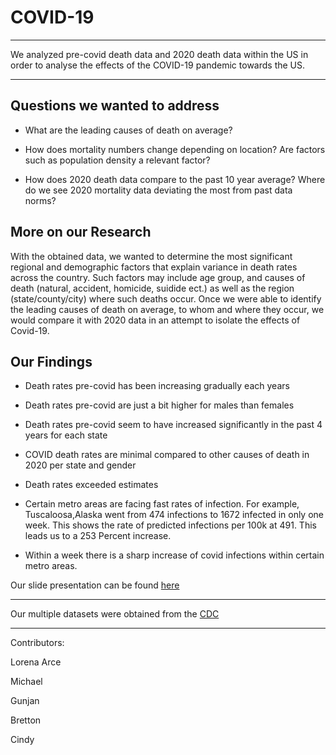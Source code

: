 # COVID-19

- - -

We analyzed pre-covid death data and 2020 death data within the US in order to analyse the effects of the COVID-19 pandemic towards the US.

- - -  

## Questions we wanted to address

* What are the leading causes of death on average?

* How does mortality numbers change depending on location? Are factors such as population density a relevant factor?

* How does 2020 death data compare to the past 10 year average? Where do we see 2020 mortality data deviating the most from past data norms?

## More on our Research

With the obtained data, we wanted to determine the most significant regional and demographic factors that explain variance in death rates across the country. Such factors may include age group, and causes of death (natural, accident, homicide, suidide ect.)  as well as the region (state/county/city) where such deaths occur. Once we were able to identify the leading causes of death on average, to whom and where they occur, we would compare it with 2020 data in an attempt to isolate the effects of Covid-19.    

## Our Findings

* Death rates pre-covid has been increasing gradually each years

* Death rates pre-covid are just a bit higher for males than females

* Death rates pre-covid seem to have increased significantly in the past 4 years for each state

* COVID death rates are minimal compared to other causes of death in 2020 per state and gender

* Death rates exceeded estimates

* Certain metro areas are facing fast rates of infection. For example,  Tuscaloosa,Alaska went from 474 infections to 1672 infected in only one week. This shows the rate of predicted infections per 100k at 491. This leads us to a 253 Percent increase.  

* Within a week there is a sharp increase of covid infections within certain metro areas.

Our slide presentation can be found [here](https://docs.google.com/presentation/d/1W4EHkhdDsLwVdZDl8mYDI-hYSzmFFvrPAelFsk19ZHo/edit#slide=id.g9c08e2ceec_1_2)


- - -
Our multiple datasets were obtained from the [CDC](https://www.cdc.gov/)
- - -

Contributors:

Lorena Arce

Michael

Gunjan

Bretton

Cindy